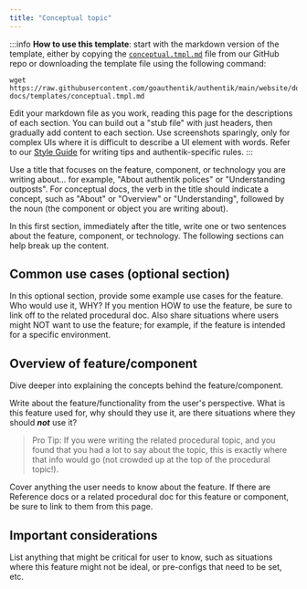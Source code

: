 ```yaml
---
title: "Conceptual topic"
---
```


:::info
**How to use this template**: start with the markdown version of the template, either by copying the [`conceptual.tmpl.md`](https://github.com/goauthentik/authentik/tree/main/website/docs/developer-docs/templates) file from our GitHub repo or downloading the template file using the following command:

```shell
wget https://raw.githubusercontent.com/goauthentik/authentik/main/website/docs/developer-docs/templates/conceptual.tmpl.md
```

Edit your markdown file as you work, reading this page for the descriptions of each section. You can build out a "stub file" with just headers, then gradually add content to each section. Use screenshots sparingly, only for complex UIs where it is difficult to describe a UI element with words. Refer to our [Style Guide](../style-guide.mdx) for writing tips and authentik-specific rules.
:::

Use a title that focuses on the feature, component, or technology you are writing about... for example, "About authentik polices" or "Understanding outposts". For conceptual docs, the verb in the title should indicate a concept, such as "About" or "Overview" or "Understanding", followed by the noun (the component or object you are writing about).

In this first section, immediately after the title, write one or two sentences about the feature, component, or technology. The following sections can help break up the content.

## Common use cases (optional section)

In this optional section, provide some example use cases for the feature. Who would use it, WHY? If you mention HOW to use the feature, be sure to link off to the related procedural doc. Also share situations where users might NOT want to use the feature; for example, if the feature is intended for a specific environment.

## Overview of feature/component

Dive deeper into explaining the concepts behind the feature/component.

Write about the feature/functionality from the user's perspective. What is this feature used for, why should they use it, are there situations where they should **_not_** use it?

> Pro Tip: If you were writing the related procedural topic, and you found that you had a lot to say about the topic, this is exactly where that info would go (not crowded up at the top of the procedural topic!).

Cover anything the user needs to know about the feature. If there are Reference docs or a related procedural doc for this feature or component, be sure to link to them from this page.

## Important considerations

List anything that might be critical for user to know, such as situations where this feature might not be ideal, or pre-configs that need to be set, etc.
